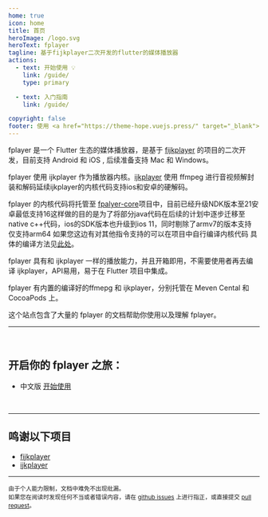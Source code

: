 ```yaml
---
home: true
icon: home
title: 首页
heroImage: /logo.svg
heroText: fplayer
tagline: 基于fijkplayer二次开发的flutter的媒体播放器
actions:
  - text: 开始使用 💡
    link: /guide/
    type: primary

  - text: 入门指南
    link: /guide/

copyright: false
footer: 使用 <a href="https://theme-hope.vuejs.press/" target="_blank">VuePress Theme Hope</a> 主题, 版权所有 © fplayer -- Flutter plugin for video player 2023
---
```



fplayer 是一个 Flutter 生态的媒体播放器，是基于 [fijkplayer](https://github.com/befovy/fijkplayer) 的项目的二次开发，目前支持 Android 和 iOS , 后续准备支持 Mac 和 Windows。

fplayer 使用 ijkplayer 作为播放器内核。[ijkplayer](https://github.com/bilibili/ijkplayer) 使用 ffmpeg 进行音视频解封装和解码延续ijkplayer的内核代码支持ios和安卓的硬解码。

fplayer 的内核代码将托管至 [fpalyer-core](https://github.com/FlutterPlayer/ijkplayer)项目中，目前已经升级NDK版本至21安卓最低支持16这样做的目的是为了将部分java代码在后续的计划中逐步迁移至native c++代码，ios的SDK版本也升级到ios 11，同时剔除了armv7的版本支持 仅支持arm64 如果您这边有对其他指令支持的可以在项目中自行编译内核代码 具体的编译方法见[此处]()。

fplayer 具有和 ijkplayer 一样的播放能力，并且开箱即用，不需要使用者再去编译 ijkplayer，API易用，易于在 Flutter 项目中集成。

fplayer 有内置的编译好的ffmepg 和 ijkplayer，分别托管在 Meven Cental 和 CocoaPods 上。

这个站点包含了大量的 fplayer 的文档帮助你使用以及理解 fplayer。

------
&nbsp; 

## 开启你的 fplayer 之旅：

* 中文版 [开始使用](/)
<!-- * English Version [Getting Started](/en/) -->

<!-- * Read news, hints and tips on our [developer blog][]. -->
<!-- * Read the latest [release notes][]. -->
<!-- * Browse the library [Javadoc][]. -->
<!-- * Browse the source code for the [latest release][] and current [tip of tree][]. -->
&nbsp;

------

## 鸣谢以下项目

* [fijkplayer](https://github.com/befovy/fijkplayer)
* [ijkplayer](https://github.com/bilibili/ijkplayer)

------

<span><small> 由于个人能力限制，文档中难免不出现纰漏。  
如果您在阅读时发现任何不当或者错误内容，请在 [github issues](https://github.com/FlutterPlayer/fplayer/issues) 上进行指正，或直接提交 [pull request](https://github.com/FlutterPlayer/fplayer/pulls)。 </small></span>
